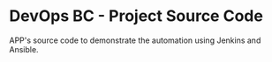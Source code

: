 # DevOps BC - Project Source Code
APP's source code to demonstrate the automation using Jenkins and Ansible.
